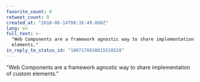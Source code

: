 ```yaml
---
favorite_count: 0
retweet_count: 0
created_at: "2018-06-14T08:38:49.000Z"
lang: en
full_text: >-
  "Web Components are a framework agnostic way to share implementation of custom
  elements."
in_reply_to_status_id: "1007178030815510528"
---
```


"Web Components are a framework agnostic way to share implementation of custom
elements."
